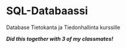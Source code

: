 # SQL-Databaassi
Database Tietokanta ja Tiedonhallinta kurssille

***Did this together with 3 of my classmates!***
